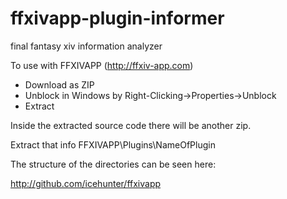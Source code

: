 ffxivapp-plugin-informer
========================

final fantasy xiv information analyzer

To use with FFXIVAPP (http://ffxiv-app.com)

* Download as ZIP
* Unblock in Windows by Right-Clicking->Properties->Unblock
* Extract

Inside the extracted source code there will be another zip.

Extract that info FFXIVAPP\Plugins\NameOfPlugin

The structure of the directories can be seen here:

http://github.com/icehunter/ffxivapp
